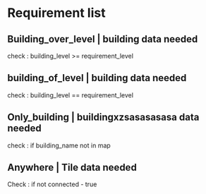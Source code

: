 # Requirement list

## Building_over_level | building data needed

check : building_level >= requirement_level

## building_of_level | building data needed

check : building_level == requirement_level

## Only_building | buildingxzsasasasasa  data needed

check : if building_name not in map

## Anywhere | Tile data needed

Check : if not connected - true
